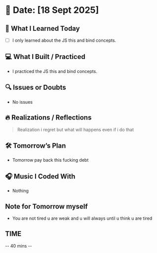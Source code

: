 # 📅 Date: [18 Sept 2025]

## 🧠 What I Learned Today

- [ ] I only learned about the JS this and bind concepts.

## 💻 What I Built / Practiced

- I practiced the JS this and bind concepts.

## 🔍 Issues or Doubts

- No issues

## 🔥 Realizations / Reflections

> Realization i regret but what will happens even if i do that

## 🛠 Tomorrow’s Plan

- Tomorrow pay back this fucking debt

## 🎧 Music I Coded With

- Nothing

## Note for Tomorrow myself

- You are not tired u are weak and u will always until u think u are tired

## TIME

-- 40 mins --
